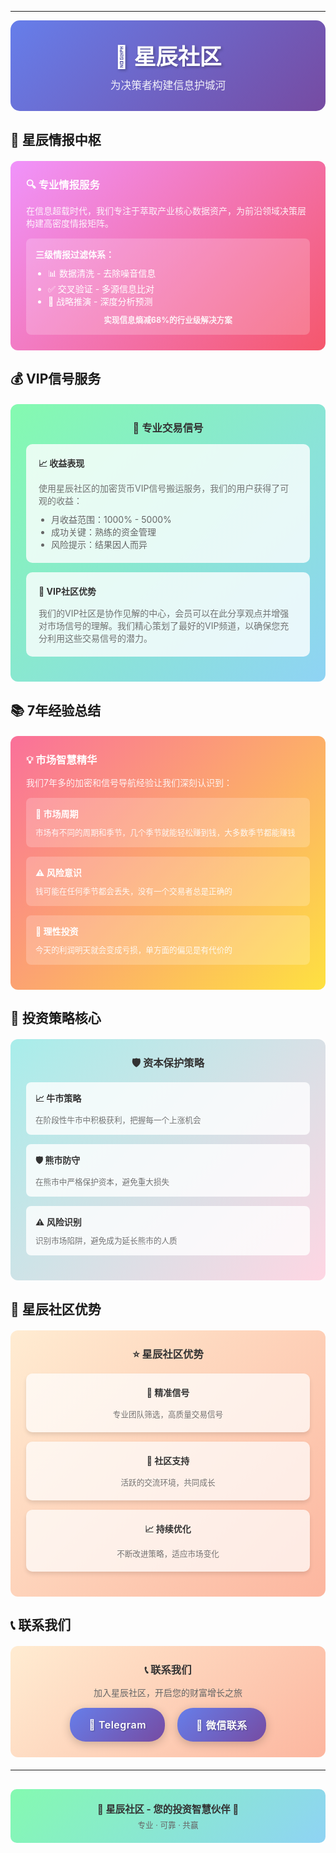 

---




<style>
/* 侧边栏链接动画效果 */
.VPSidebar .VPSidebarItem .link {
  transition: all 0.3s cubic-bezier(0.4, 0, 0.2, 1);
  position: relative;
  overflow: hidden;
}

.VPSidebar .VPSidebarItem .link:hover {
  transform: translateX(8px);
  background: linear-gradient(135deg, rgba(102, 126, 234, 0.1) 0%, rgba(118, 75, 162, 0.1) 100%);
  border-radius: 6px;
}

.VPSidebar .VPSidebarItem .link::before {
  content: '';
  position: absolute;
  left: -100%;
  top: 0;
  width: 100%;
  height: 100%;
  background: linear-gradient(90deg, transparent, rgba(255,255,255,0.1), transparent);
  transition: left 0.5s;
}

.VPSidebar .VPSidebarItem .link:hover::before {
  left: 100%;
}

/* 页面加载动画 */
.content {
  animation: fadeInUp 0.6s ease-out;
}

@keyframes fadeInUp {
  from {
    opacity: 0;
    transform: translateY(30px);
  }
  to {
    opacity: 1;
    transform: translateY(0);
  }
}

/* 自定义卡片样式 */
.hero-card {
  background: linear-gradient(135deg, #667eea 0%, #764ba2 100%);
  padding: 30px;
  border-radius: 15px;
  margin-bottom: 30px;
  text-align: center;
  color: white;
}

.hero-card h1 {
  margin: 0;
  font-size: 2.5em;
  text-shadow: 2px 2px 4px rgba(0,0,0,0.3);
}

.hero-card p {
  margin: 10px 0 0 0;
  font-size: 1.2em;
  opacity: 0.9;
}

.info-card {
  padding: 25px;
  border-radius: 12px;
  margin: 20px 0;
  color: white;
}

.info-card h3 {
  margin: 0 0 15px 0;
}

.info-card p {
  margin: 0 0 15px 0;
  opacity: 0.9;
}

.grid-container {
  display: grid;
  grid-template-columns: repeat(auto-fit, minmax(250px, 1fr));
  gap: 15px;
  margin: 15px 0;
}

.grid-item {
  background: rgba(255,255,255,0.2);
  padding: 15px;
  border-radius: 8px;
}

.grid-item h4 {
  margin: 0 0 10px 0;
}

.grid-item p {
  margin: 0;
  font-size: 0.9em;
  opacity: 0.9;
}

.contact-card {
  background: linear-gradient(135deg, #ffecd2 0%, #fcb69f 100%);
  padding: 25px;
  border-radius: 12px;
  margin: 20px 0;
  text-align: center;
}

.contact-card h3 {
  margin: 0 0 15px 0;
  color: #333;
}

.contact-card p {
  margin: 0 0 15px 0;
  color: #666;
}

.contact-link {
  background: linear-gradient(135deg, #667eea 0%, #764ba2 100%);
  padding: 15px 30px;
  border-radius: 25px;
  text-decoration: none;
  color: white;
  display: inline-flex;
  align-items: center;
  gap: 10px;
  box-shadow: 0 4px 15px rgba(0,0,0,0.2);
  transition: transform 0.2s ease;
  font-size: 16px;
  font-weight: 600;
  text-shadow: 1px 1px 2px rgba(0,0,0,0.3);
  letter-spacing: 0.5px;
}

.contact-link:hover {
  transform: translateY(-2px);
}

.footer-card {
  text-align: center;
  margin: 30px 0;
  padding: 20px;
  background: linear-gradient(135deg, #84fab0 0%, #8fd3f4 100%);
  border-radius: 10px;
}

.footer-card p:first-child {
  margin: 0;
  color: #333;
  font-weight: bold;
  font-size: 1.1em;
}

.footer-card p:last-child {
  margin: 5px 0 0 0;
  color: #666;
  font-size: 0.9em;
}

/* 响应式设计 */
@media (max-width: 768px) {
  .hero-card {
    padding: 20px;
  }
  
  .hero-card h1 {
    font-size: 2em;
  }
  
  .info-card {
    padding: 20px;
  }
  
  .grid-container {
    grid-template-columns: 1fr;
    gap: 10px;
  }
  
  .contact-link {
    padding: 12px 24px;
    font-size: 15px;
    font-weight: 600;
    text-shadow: 1px 1px 2px rgba(0,0,0,0.3);
  }
}
</style>

<div class="hero-card">
  <h1>🌟 星辰社区</h1>
  <p>为决策者构建信息护城河</p>
</div>

## 🎯 星辰情报中枢

<div class="info-card" style="background: linear-gradient(135deg, #f093fb 0%, #f5576c 100%);">
  <h3 style="display: flex; align-items: center;">🔍 专业情报服务</h3>
  <p>在信息超载时代，我们专注于萃取产业核心数据资产，为前沿领域决策层构建高密度情报矩阵。</p>
  
  <div class="grid-item">
    <h4 style="font-weight: bold;">三级情报过滤体系：</h4>
    <ul style="margin: 0; padding-left: 20px;">
      <li>📊 数据清洗 - 去除噪音信息</li>
      <li>✅ 交叉验证 - 多源信息比对</li>
      <li>🎯 战略推演 - 深度分析预测</li>
    </ul>
    <p style="margin: 10px 0 0 0; font-weight: bold; text-align: center;">实现信息熵减68%的行业级解决方案</p>
  </div>
</div>

## 💰 VIP信号服务

<div class="info-card" style="background: linear-gradient(135deg, #84fab0 0%, #8fd3f4 100%);">
  <h3 style="color: #333; text-align: center;">🚀 专业交易信号</h3>
  
  <div style="background: rgba(255,255,255,0.8); padding: 20px; border-radius: 10px; margin: 15px 0;">
    <h4 style="margin: 0 0 15px 0; color: #333;">📈 收益表现</h4>
    <p style="margin: 0 0 10px 0; color: #666;">使用星辰社区的加密货币VIP信号搬运服务，我们的用户获得了可观的收益：</p>
    <ul style="margin: 0; color: #666; padding-left: 20px;">
      <li>月收益范围：1000% - 5000%</li>
      <li>成功关键：熟练的资金管理</li>
      <li>风险提示：结果因人而异</li>
    </ul>
  </div>
  
  <div style="background: rgba(255,255,255,0.8); padding: 20px; border-radius: 10px; margin: 15px 0;">
    <h4 style="margin: 0 0 15px 0; color: #333;">🤝 VIP社区优势</h4>
    <p style="margin: 0; color: #666;">我们的VIP社区是协作见解的中心，会员可以在此分享观点并增强对市场信号的理解。我们精心策划了最好的VIP频道，以确保您充分利用这些交易信号的潜力。</p>
  </div>
</div>

## 📚 7年经验总结

<div class="info-card" style="background: linear-gradient(135deg, #fa709a 0%, #fee140 100%);">
  <h3>💡 市场智慧精华</h3>
  <p>我们7年多的加密和信号导航经验让我们深刻认识到：</p>
  
  <div class="grid-container">
    <div class="grid-item">
      <h4>🌊 市场周期</h4>
      <p>市场有不同的周期和季节，几个季节就能轻松赚到钱，大多数季节都能赚钱</p>
    </div>
    <div class="grid-item">
      <h4>⚠️ 风险意识</h4>
      <p>钱可能在任何季节都会丢失，没有一个交易者总是正确的</p>
    </div>
    <div class="grid-item">
      <h4>🎯 理性投资</h4>
      <p>今天的利润明天就会变成亏损，单方面的偏见是有代价的</p>
    </div>
  </div>
</div>

## 🎯 投资策略核心

<div class="info-card" style="background: linear-gradient(135deg, #a8edea 0%, #fed6e3 100%);">
  <h3 style="color: #333; text-align: center;">🛡️ 资本保护策略</h3>
  
  <div class="grid-container">
    <div style="background: rgba(255,255,255,0.8); padding: 15px; border-radius: 8px;">
      <h4 style="margin: 0 0 10px 0; color: #333;">📈 牛市策略</h4>
      <p style="margin: 0; color: #666; font-size: 0.9em;">在阶段性牛市中积极获利，把握每一个上涨机会</p>
    </div>
    <div style="background: rgba(255,255,255,0.8); padding: 15px; border-radius: 8px;">
      <h4 style="margin: 0 0 10px 0; color: #333;">🛡️ 熊市防守</h4>
      <p style="margin: 0; color: #666; font-size: 0.9em;">在熊市中严格保护资本，避免重大损失</p>
    </div>
    <div style="background: rgba(255,255,255,0.8); padding: 15px; border-radius: 8px;">
      <h4 style="margin: 0 0 10px 0; color: #333;">⚠️ 风险识别</h4>
      <p style="margin: 0; color: #666; font-size: 0.9em;">识别市场陷阱，避免成为延长熊市的人质</p>
    </div>
  </div>
</div>

## 🌟 星辰社区优势

<div class="info-card" style="background: linear-gradient(135deg, #ffecd2 0%, #fcb69f 100%);">
  <h3 style="color: #333; text-align: center;">⭐ 星辰社区优势</h3>
  
  <div class="grid-container">
    <div style="background: rgba(255,255,255,0.7); padding: 20px; border-radius: 10px; text-align: center; box-shadow: 0 4px 6px rgba(0,0,0,0.1);">
      <h4 style="margin: 0 0 15px 0; color: #333;">🎯 精准信号</h4>
      <p style="margin: 0; color: #666; font-size: 0.9em;">专业团队筛选，高质量交易信号</p>
    </div>
    <div style="background: rgba(255,255,255,0.7); padding: 20px; border-radius: 10px; text-align: center; box-shadow: 0 4px 6px rgba(0,0,0,0.1);">
      <h4 style="margin: 0 0 15px 0; color: #333;">🤝 社区支持</h4>
      <p style="margin: 0; color: #666; font-size: 0.9em;">活跃的交流环境，共同成长</p>
    </div>
    <div style="background: rgba(255,255,255,0.7); padding: 20px; border-radius: 10px; text-align: center; box-shadow: 0 4px 6px rgba(0,0,0,0.1);">
      <h4 style="margin: 0 0 15px 0; color: #333;">📈 持续优化</h4>
      <p style="margin: 0; color: #666; font-size: 0.9em;">不断改进策略，适应市场变化</p>
    </div>
  </div>
</div>

## 📞 联系我们

<div class="contact-card">
  <h3>📞 联系我们</h3>
  <p>加入星辰社区，开启您的财富增长之旅</p>
  
  <div style="display: flex; justify-content: center; gap: 20px; flex-wrap: wrap;">
    <a href="https://t.me/xcsqme" class="contact-link">📱 Telegram</a>
    <a href="#" class="contact-link" onclick="alert('请添加微信：xcsqme')">💬 微信联系</a>
  </div>
</div>

---

<div class="footer-card">
  <p style="margin: 0; color: #333; font-weight: bold;">🌟 星辰社区 - 您的投资智慧伙伴 🌟</p>
  <p style="margin: 5px 0 0 0; color: #666; font-size: 0.9em;">专业 · 可靠 · 共赢</p>
</div>